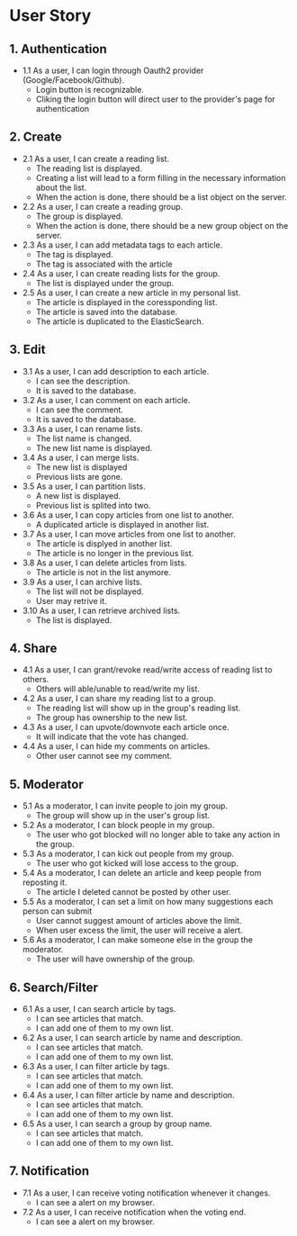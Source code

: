 # User Story

## 1. Authentication
- 1.1 As a user, I can login through Oauth2 provider (Google/Facebook/Github).
    * Login button is recognizable.
    * Cliking the login button will direct user to the provider's page for authentication

## 2. Create
- 2.1 As a user, I can create a reading list.
    * The reading list is displayed.
    * Creating a list will lead to a form filling in the necessary information about the list.
    * When the action is done, there should be a list object on the server.
- 2.2 As a user, I can create a reading group.
    * The group is displayed.
    * When the action is done, there should be a new group object on the server.
- 2.3 As a user, I can add metadata tags to each article.
    * The tag is displayed.
    * The tag is associated with the article
- 2.4 As a user, I can create reading lists for the group.
    * The list is displayed under the group.
- 2.5 As a user, I can create a new article in my personal list.
    * The article is displayed in the coressponding list.
    * The article is saved into the database.
    * The article is duplicated to the ElasticSearch.

## 3. Edit
- 3.1 As a user, I can add description to each article.
    * I can see the description.
    * It is saved to the database.
- 3.2 As a user, I can comment on each article.
    * I can see the comment.
    * It is saved to the database.
- 3.3 As a user, I can rename lists.
    * The list name is changed.
    * The new list name is displayed.
- 3.4 As a user, I can merge lists.
    * The new list is displayed
    * Previous lists are gone.
- 3.5 As a user, I can partition lists.
    * A new list is displayed.
    * Previous list is splited into two.
- 3.6 As a user, I can copy articles from one list to another.
    * A duplicated article is displayed in another list.
- 3.7 As a user, I can move articles from one list to another.
    * The article is displyed in another list.
    * The article is no longer in the previous list.
- 3.8 As a user, I can delete articles from lists.
    * The article is not in the list anymore.
- 3.9 As a user, I can archive lists.
    * The list will not be displayed.
    * User may retrive it.
- 3.10 As a user, I can retrieve archived lists.
    * The list is displayed.

## 4. Share
- 4.1 As a user, I can grant/revoke read/write access of reading list to others.
    * Others will able/unable to read/write my list.
- 4.2 As a user, I can share my reading list to a group.
    * The reading list will show up in the group's reading list.
    * The group has ownership to the new list.
- 4.3 As a user, I can upvote/downvote each article once.
    * It will indicate that the vote has changed.
- 4.4 As a user, I can hide my comments on articles.
    * Other user cannot see my comment.

## 5. Moderator
- 5.1 As a moderator, I can invite people to join my group.
    * The group will show up in the user's group list.
- 5.2 As a moderator, I can block people in my group.
    * The user who got blocked will no longer able to take any action in the group.
- 5.3 As a moderator, I can kick out people from my group.
    * The user who got kicked will lose access to the group.
- 5.4 As a moderator, I can delete an article and keep people from reposting it.
    * The article I deleted cannot be posted by other user.
- 5.5 As a moderator, I can set a limit on how many suggestions each person can submit
    * User cannot suggest amount of articles above the limit.
    * When user excess the limit, the user will receive a alert.
- 5.6 As a moderator, I can make someone else in the group the moderator.
    * The user will have ownership of the group.

## 6. Search/Filter
- 6.1 As a user, I can search article by tags.
    * I can see articles that match.
    * I can add one of them to my own list.
- 6.2 As a user, I can search article by name and description.
    * I can see articles that match.
    * I can add one of them to my own list.
- 6.3 As a user, I can filter article by tags.
    * I can see articles that match.
    * I can add one of them to my own list.
- 6.4 As a user, I can filter article by name and description.
    * I can see articles that match.
    * I can add one of them to my own list.
- 6.5 As a user, I can search a group by group name.
    * I can see articles that match.
    * I can add one of them to my own list.

## 7. Notification
- 7.1 As a user, I can receive voting notification whenever it changes.
    * I can see a alert on my browser.
- 7.2 As a user, I can receive notification when the voting end.
    * I can see a alert on my browser.
